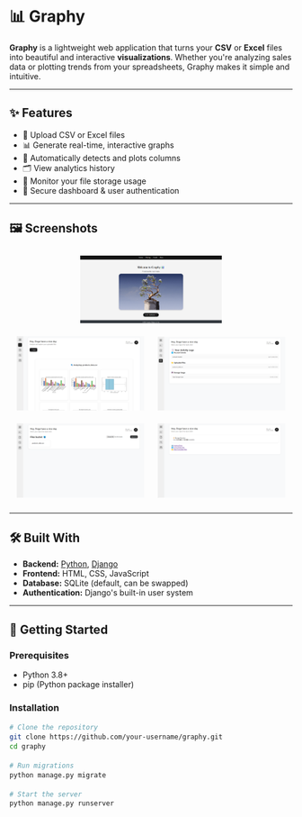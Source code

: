 # 📊 Graphy

**Graphy** is a lightweight web application that turns your **CSV** or **Excel** files into beautiful and interactive **visualizations**. Whether you're analyzing sales data or plotting trends from your spreadsheets, Graphy makes it simple and intuitive.

---

## ✨ Features

- 📁 Upload CSV or Excel files
- 📊 Generate real-time, interactive graphs
- 🧠 Automatically detects and plots columns
- 🗂 View analytics history
- 💾 Monitor your file storage usage
- 🔐 Secure dashboard & user authentication

---

## 🖼️ Screenshots
<div align="center">
<img src="images/0.png" width="50%" style="margin: 10px;">
</div>
<div align="center">
  <img src="images/1.png" width="45%" style="margin: 10px;">
  <img src="images/2.png" width="45%" style="margin: 10px;"><br>
  <img src="images/3.png" width="45%" style="margin: 10px;">
  <img src="images/4.png" width="45%" style="margin: 10px;">
</div>

---

## 🛠️ Built With

- **Backend:** [Python](https://www.python.org/), [Django](https://www.djangoproject.com/)
- **Frontend:** HTML, CSS, JavaScript
- **Database:** SQLite (default, can be swapped)
- **Authentication:** Django's built-in user system

---

## 🚀 Getting Started

### Prerequisites

- Python 3.8+
- pip (Python package installer)

### Installation

```bash
# Clone the repository
git clone https://github.com/your-username/graphy.git
cd graphy

# Run migrations
python manage.py migrate

# Start the server
python manage.py runserver
